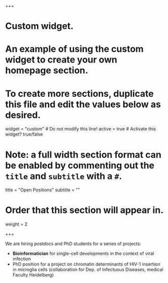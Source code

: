 +++
# Custom widget.
# An example of using the custom widget to create your own homepage section.
# To create more sections, duplicate this file and edit the values below as desired.
widget = "custom"  # Do not modify this line!
active = true  # Activate this widget? true/false

# Note: a full width section format can be enabled by commenting out the `title` and `subtitle` with a `#`.
title = "Open Positions"
subtitle = ""

# Order that this section will appear in.
weight = 2

+++

We are hiring postdocs and PhD students for a series of projects:

* **Bioinformatician** for single-cell developments in the context of viral infection 
* PhD position for a project on chromatin determinants of HIV-1 insertion in microglia cells (collaboration for Dep. of Infectuous Diseases, medical Faculty Heidelberg)

